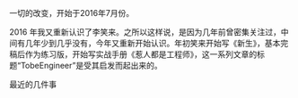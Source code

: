 一切的改变，开始于2016年7月份。

2016 年我又重新认识了李笑来。之所以这样说，是因为几年前曾密集关注过，中间有几年少到几乎没有，今年又重新开始认识。年初笑来开始写《新生》，基本完稿后作为练习版，开始写实战手册《惹人都是工程师》，这一系列文章的标题“TobeEngineer”是受其启发而起出来的。

最近的几件事
